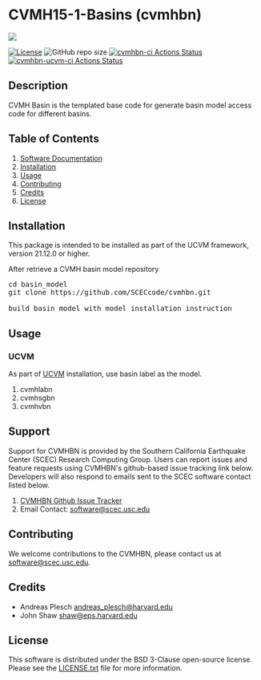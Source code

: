 # CVMH15-1-Basins (cvmhbn)

<a href="https://github.com/sceccode/cvmhbn.git"><img src="https://github.com/sceccode/cvmhbn/wiki/images/cvmhbn_logo.png"></a>

[![License](https://img.shields.io/badge/License-BSD_3--Clause-blue.svg)](https://opensource.org/licenses/BSD-3-Clause)
![GitHub repo size](https://img.shields.io/github/repo-size/sceccode/cvmhbn)
[![cvmhbn-ci Actions Status](https://github.com/SCECcode/cvmhbn/workflows/cvmhbn-ci/badge.svg)](https://github.com/SCECcode/cvmhbn/actions)
[![cvmhbn-ucvm-ci Actions Status](https://github.com/SCECcode/cvmhbn/workflows/cvmhbn-ucvm-ci/badge.svg)](https://github.com/SCECcode/cvmhbn/actions)


## Description

CVMH Basin is the templated base code for generate basin model access code for different basins.   

## Table of Contents
1. [Software Documentation](https://github.com/SCECcode/cvmhbn/wiki)
2. [Installation](#installation)
3. [Usage](#usage)
4. [Contributing](#contributing)
5. [Credits](#credit)
6. [License](#license)

## Installation
This package is intended to be installed as part of the UCVM framework,
version 21.12.0 or higher. 

After retrieve a CVMH basin model repository

<pre>
cd basin_model
git clone https://github.com/SCECcode/cvmhbn.git

build basin model with model installation instruction
</pre>

## Usage

### UCVM

As part of [UCVM](https://github.com/SCECcode/ucvm) installation, use basin label as the model.

1. cvmhlabn
2. cvmhsgbn
3. cvmhvbn

## Support
Support for CVMHBN is provided by the Southern California Earthquake Center
(SCEC) Research Computing Group.  Users can report issues and feature requests 
using CVMHBN's github-based issue tracking link below. Developers will also 
respond to emails sent to the SCEC software contact listed below.
1. [CVMHBN Github Issue Tracker](https://github.com/SCECcode/cvmhbn/issues)
2. Email Contact: software@scec.usc.edu

## Contributing
We welcome contributions to the CVMHBN, please contact us at software@scec.usc.edu.

## Credits
* Andreas Plesch <andreas_plesch@harvard.edu>
* John Shaw <shaw@eps.harvard.edu>

## License
This software is distributed under the BSD 3-Clause open-source license.
Please see the [LICENSE.txt](LICENSE.txt) file for more information.

